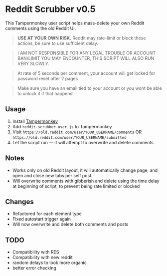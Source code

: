 # Reddit Scrubber v0.5

This Tampermonkey user script helps mass-delete your own Reddit comments using the old Reddit UI.

>  **USE AT YOUR OWN RISK.** Reddit may rate-limit or block these actions, be sure to use sufficient delay.

>  I AM NOT RESPONSIBLE FOR ANY LEGAL TROUBLE OR ACCOUNT BAN/LIMIT YOU MAY ENCOUNTER, THIS SCRIPT WILL ALSO RUN VERY SLOWLY.

>  At rate of 5 seconds per comment, your account will get locked for password reset after 2 pages

>  Make sure you have an email tied to your account or you wont be able to unlock it if that happens!

## Usage
1. Install [Tampermonkey](https://www.tampermonkey.net/)
2. Add `reddit-scrubber.user.js` to Tampermonkey
3. Visit `https://old.reddit.com/user/YOUR_USERNAME/comments`
      OR `https://old.reddit.com/user/YOUR_USERNAME/submitted`
4. Let the script run — it will attempt to overwrite and delete comments

## Notes
- Works only on old Reddit layout, it will automatically change page, and open and close new tabs per self post.
- Will overwrite comments with gibberish and delete using the time delay at beginning of script, to prevent being rate limited or blocked

## Changes
- Refactored for each element type
- Fixed autostart trigger again
- Will now overwrite and delete both comments and posts

## TODO
- Compatibility with RES
- Compatibility with new reddit
- random delays to look more organic
- better error checking
